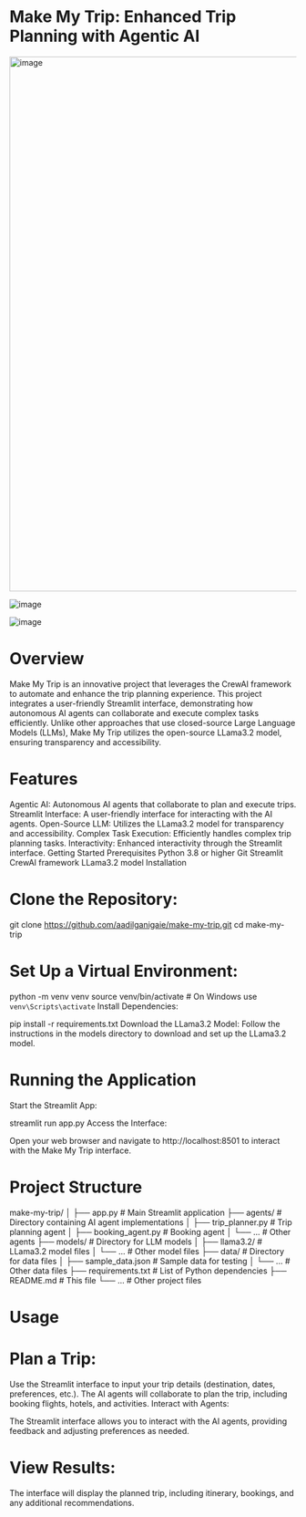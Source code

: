 # Make My Trip: Enhanced Trip Planning with Agentic AI

<img width="938" alt="image" src="https://github.com/user-attachments/assets/1a21e5c2-015d-4be3-9a53-3c74e90d946d">

![image](https://github.com/user-attachments/assets/6aea8a97-a927-4357-9c2e-d08ed9613b17)

![image](https://github.com/user-attachments/assets/287157c9-8856-4389-98d3-aa9405c6fb0f)

# Overview
Make My Trip is an innovative project that leverages the CrewAI framework to automate and enhance the trip planning experience. This project integrates a user-friendly Streamlit interface, demonstrating how autonomous AI agents can collaborate and execute complex tasks efficiently. Unlike other approaches that use closed-source Large Language Models (LLMs), Make My Trip utilizes the open-source LLama3.2 model, ensuring transparency and accessibility.

# Features
Agentic AI: Autonomous AI agents that collaborate to plan and execute trips.
Streamlit Interface: A user-friendly interface for interacting with the AI agents.
Open-Source LLM: Utilizes the LLama3.2 model for transparency and accessibility.
Complex Task Execution: Efficiently handles complex trip planning tasks.
Interactivity: Enhanced interactivity through the Streamlit interface.
Getting Started
Prerequisites
Python 3.8 or higher
Git
Streamlit
CrewAI framework
LLama3.2 model
Installation

# Clone the Repository:


git clone https://github.com/aadilganigaie/make-my-trip.git
cd make-my-trip

# Set Up a Virtual Environment:


python -m venv venv
source venv/bin/activate  # On Windows use `venv\Scripts\activate`
Install Dependencies:


pip install -r requirements.txt
Download the LLama3.2 Model:
Follow the instructions in the models directory to download and set up the LLama3.2 model.

# Running the Application
Start the Streamlit App:


streamlit run app.py
Access the Interface:

Open your web browser and navigate to http://localhost:8501 to interact with the Make My Trip interface.

# Project Structure

make-my-trip/
│
├── app.py                   # Main Streamlit application
├── agents/                 # Directory containing AI agent implementations
│   ├── trip_planner.py     # Trip planning agent
│   ├── booking_agent.py    # Booking agent
│   └── ...                 # Other agents
├── models/                 # Directory for LLM models
│   ├── llama3.2/           # LLama3.2 model files
│   └── ...                 # Other model files
├── data/                   # Directory for data files
│   ├── sample_data.json    # Sample data for testing
│   └── ...                 # Other data files
├── requirements.txt        # List of Python dependencies
├── README.md               # This file
└── ...                     # Other project files

# Usage
# Plan a Trip:

Use the Streamlit interface to input your trip details (destination, dates, preferences, etc.).
The AI agents will collaborate to plan the trip, including booking flights, hotels, and activities.
Interact with Agents:

The Streamlit interface allows you to interact with the AI agents, providing feedback and adjusting preferences as needed.

# View Results:

The interface will display the planned trip, including itinerary, bookings, and any additional recommendations.
